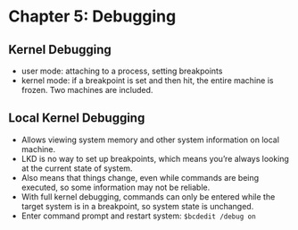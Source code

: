 # Chapter 5: Debugging

## Kernel Debugging
- user mode: attaching to a process, setting breakpoints
- kernel mode: if a breakpoint is set and then hit, the entire machine is frozen. Two machines are included.

## Local Kernel Debugging
- Allows viewing system memory and other system information on local machine. 
- LKD is no way to set up breakpoints, which means you’re always looking at the current state of system. 
- Also means that things change, even while commands are being executed, so some information may not be reliable.
- With full kernel debugging, commands can only be entered while
the target system is in a breakpoint, so system state is unchanged.
- Enter command prompt and restart system: `$bcdedit /debug on`
